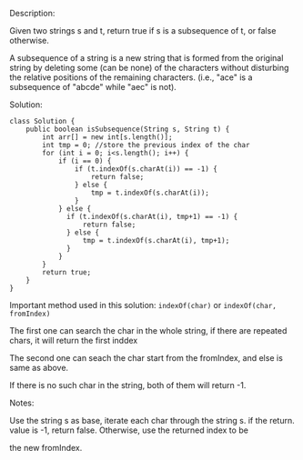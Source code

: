 Description:

Given two strings s and t, return true if s is a subsequence of t, or false otherwise.

A subsequence of a string is a new string that is formed from the original string by deleting some (can be none) of the characters without disturbing the relative positions of the remaining characters. (i.e., "ace" is a subsequence of "abcde" while "aec" is not).

Solution:

```
class Solution {
    public boolean isSubsequence(String s, String t) {
        int arr[] = new int[s.length()];
        int tmp = 0; //store the previous index of the char
        for (int i = 0; i<s.length(); i++) {
            if (i == 0) {
                if (t.indexOf(s.charAt(i)) == -1) {
                    return false;
                } else {
                    tmp = t.indexOf(s.charAt(i));
                }
            } else {
              if (t.indexOf(s.charAt(i), tmp+1) == -1) {
                  return false;
              } else {
                  tmp = t.indexOf(s.charAt(i), tmp+1);
              }
            }
        }
        return true;
    }
}
```

Important method used in this solution: `indexOf(char)` or `indexOf(char, fromIndex)`

The first one can search the char in the whole string, if there are repeated chars, it will return the first inddex

The second one can seach the char start from the fromIndex, and else is same as above.

If there is no such char in the string, both of them will return -1.

Notes:

Use the string s as base, iterate each char through the string s. if the return. value is -1, return false. Otherwise, use the returned index to be

the new fromIndex.
